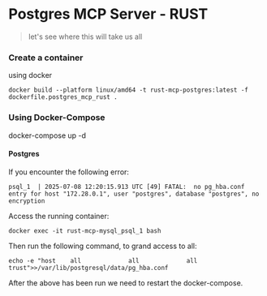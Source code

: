 # Postgres MCP Server - RUST
> let's see where this will take us all

### Create a container
using docker
```
docker build --platform linux/amd64 -t rust-mcp-postgres:latest -f dockerfile.postgres_mcp_rust .
```

### Using Docker-Compose
docker-compose up -d

#### Postgres
If you encounter the following error:
```text
psql_1  | 2025-07-08 12:20:15.913 UTC [49] FATAL:  no pg_hba.conf entry for host "172.28.0.1", user "postgres", database "postgres", no encryption
```
Access the running container:
```text
docker exec -it rust-mcp-mysql_psql_1 bash
```
Then run the following command, to grand access to all:
```text
echo -e "host    all             all             all             	trust">>/var/lib/postgresql/data/pg_hba.conf
```
After the above has been run we need to restart the docker-compose.